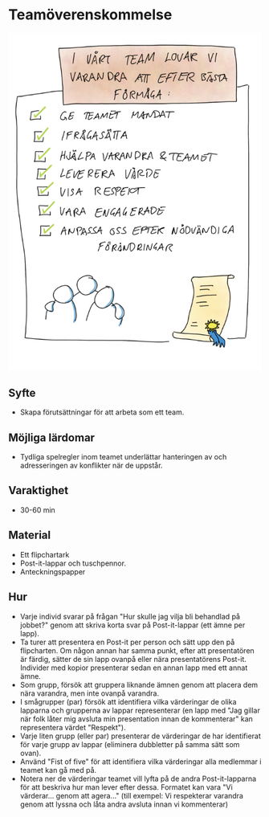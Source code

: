 # Teamöverenskommelse
<img src="images/TeamAgreement.png" >

## Syfte
- Skapa förutsättningar för att arbeta som ett team.

## Möjliga lärdomar
- Tydliga spelregler inom teamet underlättar hanteringen av och adresseringen av konflikter när de uppstår.

## Varaktighet
- 30-60 min

## Material
- Ett flipchartark
- Post-it-lappar och tuschpennor.
- Anteckningspapper

## Hur
- Varje individ svarar på frågan "Hur skulle jag vilja bli behandlad på jobbet?" genom att skriva korta svar på Post-it-lappar (ett ämne per lapp).
- Ta turer att presentera en Post-it per person och sätt upp den på flipcharten. Om någon annan har samma punkt, efter att presentatören är färdig, sätter de sin lapp ovanpå eller nära presentatörens Post-it. Individer med kopior presenterar sedan en annan lapp med ett annat ämne.
- Som grupp, försök att gruppera liknande ämnen genom att placera dem nära varandra, men inte ovanpå varandra.
- I smågrupper (par) försök att identifiera vilka värderingar de olika lapparna och grupperna av lappar representerar (en lapp med "Jag gillar när folk låter mig avsluta min presentation innan de kommenterar" kan representera värdet "Respekt").
- Varje liten grupp (eller par) presenterar de värderingar de har identifierat för varje grupp av lappar (eliminera dubbletter på samma sätt som ovan).
- Använd "Fist of five" för att identifiera vilka värderingar alla medlemmar i teamet kan gå med på.
- Notera ner de värderingar teamet vill lyfta på de andra Post-it-lapparna för att beskriva hur man lever efter dessa. Formatet kan vara "Vi värderar... genom att agera..." (till exempel: Vi respekterar varandra genom att lyssna och låta andra avsluta innan vi kommenterar)
